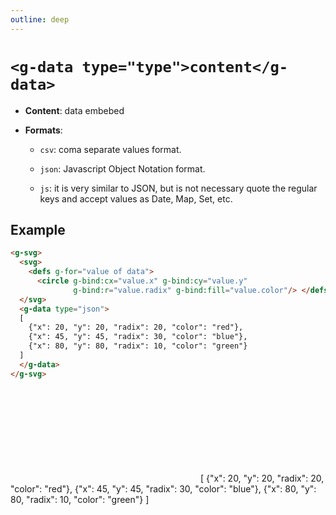 ```yaml
---
outline: deep
---
```


# `<g-data type="type">content</g-data>`

- **Content**: data embebed

- **Formats**:

    - `csv`: coma separate values format.

    - `json`: Javascript Object Notation format.

    - `js`: it is very similar to JSON, but is not necessary quote the regular keys and accept values
      as Date, Map, Set, etc.

## Example

```html
<g-svg>
  <svg>
    <defs g-for="value of data">
      <circle g-bind:cx="value.x" g-bind:cy="value.y"
              g-bind:r="value.radix" g-bind:fill="value.color"/> </defs>
  </svg>
  <g-data type="json">
  [
    {"x": 20, "y": 20, "radix": 20, "color": "red"},
    {"x": 45, "y": 45, "radix": 30, "color": "blue"},
    {"x": 80, "y": 80, "radix": 10, "color": "green"}
  ]
  </g-data>
</g-svg>
```

<g-svg>
  <svg>
    <defs g-for="value of data">
      <circle g-bind:cx="value.x" g-bind:cy="value.y" 
              g-bind:r="value.radix" g-bind:fill="value.color"/> </defs>
  </svg>
  <g-data type="json">
  [
    {"x": 20, "y": 20, "radix": 20, "color": "red"},
    {"x": 45, "y": 45, "radix": 30, "color": "blue"},
    {"x": 80, "y": 80, "radix": 10, "color": "green"}
  ]
  </g-data>
</g-svg>
